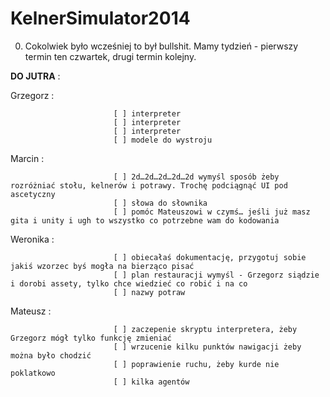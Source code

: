 KelnerSimulator2014
===================

0. Cokolwiek było wcześniej to był bullshit. Mamy tydzień - pierwszy termin ten czwartek, drugi termin kolejny.
 
**DO JUTRA** :  

Grzegorz :   

                           [ ] interpreter  
                           [ ] interpreter  
                           [ ] interpreter  
                           [ ] modele do wystroju  
                           
Marcin :  

                           [ ] 2d…2d…2d…2d…2d wymyśl sposób żeby rozróżniać stołu, kelnerów i potrawy. Trochę podciągnąć UI pod ascetyczny  
                           [ ] słowa do słownika  
                           [ ] pomóc Mateuszowi w czymś… jeśli już masz gita i unity i ugh to wszystko co potrzebne wam do kodowania  

Weronika :  

                           [ ] obiecałaś dokumentację, przygotuj sobie jakiś wzorzec byś mogła na bierząco pisać  
                           [ ] plan restauracji wymyśl - Grzegorz siądzie i dorobi assety, tylko chce wiedzieć co robić i na co  
                           [ ] nazwy potraw
Mateusz :  

                           [ ] zaczepenie skryptu interpretera, żeby Grzegorz mógł tylko funkcję zmieniać  
                           [ ] wrzucenie kilku punktów nawigacji żeby można było chodzić
                           [ ] poprawienie ruchu, żeby kurde nie poklatkowo
                           [ ] kilka agentów

